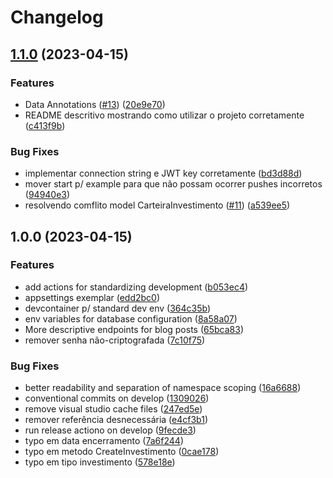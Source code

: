# Changelog

## [1.1.0](https://github.com/Priori-Services/API/compare/v1.0.0...v1.1.0) (2023-04-15)


### Features

* Data Annotations ([#13](https://github.com/Priori-Services/API/issues/13)) ([20e9e70](https://github.com/Priori-Services/API/commit/20e9e7073d442249e3eaf28bcb4379ff472ce60e))
* README descritivo mostrando como utilizar o projeto corretamente ([c413f9b](https://github.com/Priori-Services/API/commit/c413f9bf5fa149d0dfc84932759755e7b1c345e0))


### Bug Fixes

* implementar connection string e JWT key  corretamente ([bd3d88d](https://github.com/Priori-Services/API/commit/bd3d88dc1503acbd4f30408df5bc707b99a66b0c))
* mover start p/ example para que não possam ocorrer pushes incorretos ([94940e3](https://github.com/Priori-Services/API/commit/94940e38521bc5ddee70a7263d88246b072b6d13))
* resolvendo comflito model CarteiraInvestimento ([#11](https://github.com/Priori-Services/API/issues/11)) ([a539ee5](https://github.com/Priori-Services/API/commit/a539ee519f0e47d3326571d2b37aed84dbe24e2f))

## 1.0.0 (2023-04-15)


### Features

* add actions for standardizing development ([b053ec4](https://github.com/Priori-Services/API/commit/b053ec48aadba22767652f4ddcf76ddb49f88cd9))
* appsettings exemplar ([edd2bc0](https://github.com/Priori-Services/API/commit/edd2bc00c2e0ffc53fc8cf030d5a3dcb127187f0))
* devcontainer p/ standard dev env ([364c35b](https://github.com/Priori-Services/API/commit/364c35b5e893ee3ce37642a08513106d62b6540c))
* env variables for database configuration ([8a58a07](https://github.com/Priori-Services/API/commit/8a58a07b706b8a4273ad7c62f83afda27c7ac7ed))
* More descriptive endpoints for blog posts ([65bca83](https://github.com/Priori-Services/API/commit/65bca83bb309df8b3c3217840b305e4c2fe031c8))
* remover senha não-criptografada ([7c10f75](https://github.com/Priori-Services/API/commit/7c10f754767229e04ae64d2b630c656a362bac58))


### Bug Fixes

* better readability and separation of namespace scoping ([16a6688](https://github.com/Priori-Services/API/commit/16a6688ce59912f7cfb0ee818486aaab8d5dede5))
* conventional commits on develop ([1309026](https://github.com/Priori-Services/API/commit/130902647dd9546bf711438764722654d9cd0580))
* remove visual studio cache files ([247ed5e](https://github.com/Priori-Services/API/commit/247ed5ee7a6d445e9710a3a9b09d1cc62115484e))
* remover referência desnecessária ([e4cf3b1](https://github.com/Priori-Services/API/commit/e4cf3b18b3583d354ab9db7ee5551d7f35983fff))
* run release actiono on develop ([9fecde3](https://github.com/Priori-Services/API/commit/9fecde3998a2471cc2864d384dccdbdb4fdbfd9c))
* typo em data encerramento ([7a6f244](https://github.com/Priori-Services/API/commit/7a6f244f5bdd653cc57c3e744b695043ea50351b))
* typo em metodo CreateInvestimento ([0cae178](https://github.com/Priori-Services/API/commit/0cae17803ef7e38e9c2618c26f5674c4903375c9))
* typo em tipo investimento ([578e18e](https://github.com/Priori-Services/API/commit/578e18e0bf1493a42bb0e1ded44ec4770bc6c034))
